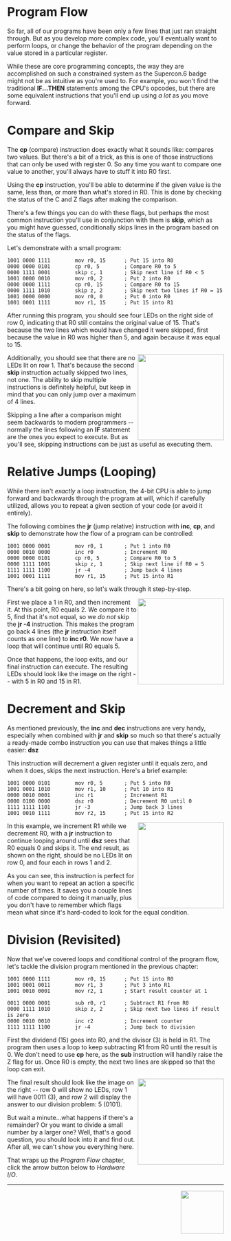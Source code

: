 # Program Flow

So far, all of our programs have been only a few lines that just ran straight through. But as you develop more complex code, you'll eventually want to perform loops, or change the behavior of the program depending on the value stored in a particular register.

While these are core programming concepts, the way they are accomplished on such a constrained system as the Supercon.6 badge might not be as intuitive as you're used to. For example, you won't find the traditional **IF...THEN** statements among the CPU's opcodes, but there are some equivalent instructions that you'll end up using _a lot_ as you move forward.

# Compare and Skip

The **cp** (compare) instruction does exactly what it sounds like: compares two values. But there's a bit of a trick, as this is one of those instructions that can only be used with register 0. So any time you want to compare one value to another, you'll always have to stuff it into R0 first.

Using the **cp** instruction, you'll be able to determine if the given value is the same, less than, or more than what's stored in R0. This is done by checking the status of the C and Z flags after making the comparison.

There's a few things you can do with these flags, but perhaps the most common instruction you'll use in conjunction with them is **skip**, which as you might have guessed, conditionally skips lines in the program based on the status of the flags.

Let's demonstrate with a small program:

```
1001 0000 1111        mov r0, 15      ; Put 15 into R0
0000 0000 0101        cp r0, 5        ; Compare R0 to 5
0000 1111 0001        skip c, 1       ; Skip next line if R0 < 5
1001 0000 0010        mov r0, 2       ; Put 2 into R0
0000 0000 1111        cp r0, 15       ; Compare R0 to 15
0000 1111 1010        skip z, 2       ; Skip next two lines if R0 = 15
1001 0000 0000        mov r0, 0       ; Put 0 into R0
1001 0001 1111        mov r1, 15      ; Put 15 into R1
```

After running this program, you should see four LEDs on the right side of row 0, indicating that R0 still contains the original value of 15. That's because the two lines which would have changed it were skipped, first because the value in R0 was higher than 5, and again because it was equal to 15.

<img align="right" width="200" src="images/cp_leds.jpg">

Additionally, you should see that there are no LEDs lit on row 1. That's because the second **skip** instruction actually skipped two lines, not one. The ability to skip multiple instructions is definitely helpful, but keep in mind that you can only jump over a maximum of 4 lines.

Skipping a line after a comparison might seem backwards to modern programmers -- normally the lines following an **IF** statement are the ones you expect to execute. But as you'll see, skipping instructions can be just as useful as executing them.

# Relative Jumps (Looping)

While there isn't _exactly_ a loop instruction, the 4-bit CPU is able to jump forward and backwards through the program at will, which if carefully utilized, allows you to repeat a given section of your code (or avoid it entirely).

The following combines the **jr** (jump relative) instruction with **inc**, **cp**, and **skip** to demonstrate how the flow of a program can be controlled:

```
1001 0000 0001        mov r0, 1       ; Put 1 into R0
0000 0010 0000        inc r0          ; Increment R0
0000 0000 0101        cp r0, 5        ; Compare R0 to 5
0000 1111 1001        skip z, 1       ; Skip next line if R0 = 5
1111 1111 1100        jr -4           ; Jump back 4 lines
1001 0001 1111        mov r1, 15      ; Put 15 into R1
```

There's a bit going on here, so let's walk through it step-by-step.

<img align="right" width="200" src="images/leds_loop.jpg">

First we place a 1 in R0, and then increment it. At this point, R0 equals 2. We compare it to 5, find that it's not equal, so we _do not_ skip the **jr -4** instruction. This makes the program go back 4 lines (the **jr** instruction itself counts as one line) to **inc r0**. We now have a loop that will continue until R0 equals 5.

Once that happens, the loop exits, and our final instruction can execute. The resulting LEDs should look like the image on the right -- with 5 in R0 and 15 in R1.

# Decrement and Skip

As mentioned previously, the **inc** and **dec** instructions are very handy, especially when combined with **jr** and **skip** so much so that there's actually a ready-made combo instruction you can use that makes things a little easier: **dsz**

This instruction will decrement a given register until it equals zero, and when it does, skips the next instruction. Here's a brief example:

```
1001 0000 0101        mov r0, 5       ; Put 5 into R0
1001 0001 1010        mov r1, 10      ; Put 10 into R1
0000 0010 0001        inc r1          ; Increment R1
0000 0100 0000        dsz r0          ; Decrement R0 until 0
1111 1111 1101        jr -3           ; Jump back 3 lines
1001 0010 1111        mov r2, 15      ; Put 15 into R2
```

<img align="right" width="200" src="images/leds_dsz.jpg">

In this example, we increment R1 while we decrement R0, with a **jr** instruction to continue looping around until **dsz** sees that R0 equals 0 and skips it. The end result, as shown on the right, should be no LEDs lit on row 0, and four each in rows 1 and 2.

As you can see, this instruction is perfect for when you want to repeat an action a specific number of times. It saves you a couple lines of code compared to doing it manually, plus you don't have to remember which flags mean what since it's hard-coded to look for the equal condition.

# Division (Revisited)

Now that we've covered loops and conditional control of the program flow, let's tackle the division program mentioned in the previous chapter:

```
1001 0000 1111        mov r0, 15      ; Put 15 into R0
1001 0001 0011        mov r1, 3       ; Put 3 into R1
1001 0010 0001        mov r2, 1       ; Start result counter at 1

0011 0000 0001        sub r0, r1      ; Subtract R1 from R0
0000 1111 1010        skip z, 2       ; Skip next two lines if result is zero
0000 0010 0010        inc r2          ; Increment counter
1111 1111 1100        jr -4           ; Jump back to division
```

First the dividend (15) goes into R0, and the divisor (3) is held in R1. The program then uses a loop to keep subtracting R1 from R0 until the result is 0. We don't need to use **cp** here, as the **sub** instruction will handily raise the Z flag for us. Once R0 is empty, the next two lines are skipped so that the loop can exit.

<img align="right" width="200" src="images/leds_division.jpg">

The final result should look like the image on the right -- row 0 will show no LEDs, row 1 will have 0011 (3), and row 2 will display the answer to our division problem: 5 (0101).

But wait a minute...what happens if there's a remainder? Or you want to divide a small number by a larger one? Well, that's a good question, you should look into it and find out. After all, we can't show you everything here.

That wraps up the _Program Flow_ chapter, click the arrow button below to _Hardware I/O_.

---

<a href="3.IO.md"><img align="right" width="100" src="images/next.png"></a>

